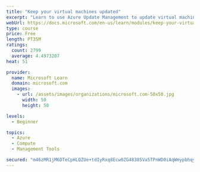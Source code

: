 ```yaml
---
title: "Keep your virtual machines updated"
excerpt: "Learn to use Azure Update Management to update virtual machines, verify agent connectivity, and use Azure Log Analytics in your cloud environment."
webUrl: https://docs.microsoft.com/en-us/learn/modules/keep-your-virtual-machines-updated/
type: course
price: Free
length: PT35M
ratings:
  count: 2799
  average: 4.4973207
heat: 51

provider:
  name: Microsoft Learn
  domain: microsoft.com
  images:
    - url: /assets/images/organizations/microsoft.com-50x50.jpg
      width: 50
      height: 50

levels:
  - Beginner

topics:
  - Azure
  - Compute
  - Management Tools

secured: "m46zMR1jM6DTeCpHLQZUe+tdIyRxq8Ecw0ZG48385Va5TPnWD0iAqWmypbhqylsHGep2L4PHiBDCRVngw1QPgeLoO6IjBuCUuALmzUUV+k2s6TQXk2XiKF2E4KjxAIvDX0B9cqe6/tokuTcz4Id8MlWuS2PKTb2zsOXvbUkmjLz1BP3aIEF42eP/kkS9D4LpnluyV0I0T8zh5L38hFHJbMuAa6/ehBvlBSDLYcDQMMzuNZ9xFJPH9t+w5F39GHQ2KIGvL4HWLds71S6TUTBpeeXUuswdDZM3A58VPRfIt1UJC9reenU3eGh/zXiFAv/SHls3dVziX1myqocjaUsItrHk1zqVWYy4f3YVnqA7UpvTi3HrSLpy15gQJvLM3ZXsnmkE9YffzcJrLkk0FfUVxgduwnjqBhzS3TkfUZ7KDXI=;3tQl7MDCK2LKBxMoeniF0g=="
---
```


